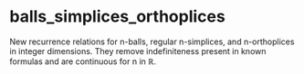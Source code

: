 # balls_simplices_orthoplices
New recurrence relations for n-balls, regular n-simplices, and n-orthoplices in integer dimensions. They remove indefiniteness present in known formulas and are continuous for n in ℝ.
